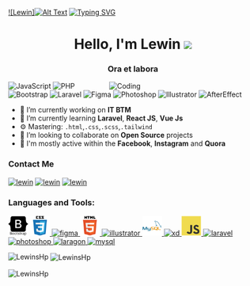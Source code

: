 [![Lewin]![Alt Text](https://cdnb.artstation.com/p/assets/images/images/007/817/079/large/ac-masoen-acmasoen-foresttown.jpg?1508711263)](https://winn.vercel.app/)
[![Typing SVG](https://readme-typing-svg.herokuapp.com?font=Fira+Code&size=26&pause=1000&center=true&vCenter=true&width=1000&lines=Everything+Not+Saved+Will+Be+Lost)](https://git.io/typing-svg)
<h1 align="center">Hello, I'm Lewin <img src="https://media.giphy.com/media/L12CyKeFwRwp4dphvt/giphy.gif" width="40"></h1>
<h3 align="center">Ora et labora</h3>
<img align="right" alt="Coding" width="300" src="https://media.giphy.com/media/12BYUePgtn7sis/giphy.gif">

![JavaScript](https://img.shields.io/badge/JavaScript-Beginner-yellow)
![PHP](https://img.shields.io/badge/PHP-Beginner-lightblue)
![Bootstrap](https://img.shields.io/badge/Bootstrap-Expert-purple)
![Laravel](https://img.shields.io/badge/Laravel-Beginner-red)
![Figma](https://img.shields.io/badge/Figma-Expert-brown)
![Photoshop](https://img.shields.io/badge/Photoshop-Expert-black)
![Illustrator](https://img.shields.io/badge/Illustrator-Expert-green)
![AfterEffect](https://img.shields.io/badge/AfterEffect-Expert-blue)

- 🔭 I’m currently working on **IT BTM** 
- 🌱 I’m currently learning **Laravel**, **React JS**, **Vue Js**
- ⚙️ Mastering: `.html`,`.css`,`.scss`,`.tailwind`
- 👯 I’m looking to collaborate on **Open Source** projects
- 💬 I'm mostly active within the **Facebook**, **Instagram** and **Quora**

<h3 align="left">Contact Me</h3>
<p align="left">
<a href=https://www.linkedin.com/in/lewinsan-hamonangan-panjaitan-ba1b0b175/" target="blank"><img align="center" src="https://raw.githubusercontent.com/rahuldkjain/github-profile-readme-generator/master/src/images/icons/Social/linked-in-alt.svg" alt="lewin" height="30" width="40" /></a>
<a href="https://www.instagram.com/lewinp_/" target="blank"><img align="center" src="https://raw.githubusercontent.com/rahuldkjain/github-profile-readme-generator/master/src/images/icons/Social/instagram.svg" alt="lewin" height="30" width="40" /></a>
<a href="https://www.youtube.com/channel/UC17jin70Pt3DCfN4E6gZzbQ" target="blank"><img align="center" src="https://raw.githubusercontent.com/rahuldkjain/github-profile-readme-generator/master/src/images/icons/Social/youtube.svg" alt="lewin" height="30" width="40" /></a>
</p>

<h3 align="left">Languages and Tools:</h3>
<p align="left"> <img src="https://raw.githubusercontent.com/devicons/devicon/master/icons/bootstrap/bootstrap-plain-wordmark.svg" alt="bootstrap" width="40" height="40"/> <a href="https://www.w3schools.com/css/" target="_blank" rel="noreferrer"> <img src="https://raw.githubusercontent.com/devicons/devicon/master/icons/css3/css3-original-wordmark.svg" alt="css3" width="40" height="40"/> </a> <a href="https://www.figma.com/" target="_blank" rel="noreferrer"> <img src="https://www.vectorlogo.zone/logos/figma/figma-icon.svg" alt="figma" width="40" height="40"/> </a> <a href="https://www.w3.org/html/" target="_blank" rel="noreferrer"> <img src="https://raw.githubusercontent.com/devicons/devicon/master/icons/html5/html5-original-wordmark.svg" alt="html5" width="40" height="40"/> </a> <a href="https://www.adobe.com/in/products/illustrator.html" target="_blank" rel="noreferrer"> <img src="https://www.vectorlogo.zone/logos/adobe_illustrator/adobe_illustrator-icon.svg" alt="illustrator" width="40" height="40"/> </a> <a href="https://www.mysql.com/" target="_blank" rel="noreferrer"> <img src="https://raw.githubusercontent.com/devicons/devicon/master/icons/mysql/mysql-original-wordmark.svg" alt="mysql" width="40" height="40"/> </a> <a href="https://www.adobe.com/products/xd.html" target="_blank" rel="noreferrer"> <img src="https://cdn.worldvectorlogo.com/logos/adobe-xd.svg" alt="xd" width="40" height="40"/> <a href="https://developer.mozilla.org/en-US/docs/Web/JavaScript" target="_blank" rel="noreferrer"> <img src="https://raw.githubusercontent.com/devicons/devicon/master/icons/javascript/javascript-original.svg" alt="javascript" width="40" height="40"/> </a> <a href="https://laravel.com/" target="_blank" rel="noreferrer"> <img src="https://www.vectorlogo.zone/logos/laravel/laravel-icon.svg" alt="laravel" width="40" height="40"/> </a> <a href="https://www.adobe.com/id_en/products/photoshop.html" target="_blank" rel="noreferrer"> <img src="https://cdn.worldvectorlogo.com/logos/photoshop-cc-4.svg" alt="photoshop" width="40" height="40"/> </a> <a href="https://laragon.org/" target="_blank" rel="noreferrer"> <img src="https://cdn.worldvectorlogo.com/logos/laragon.svg" alt="laragon" width="40" height="40"/> </a>
<a href="https://www.jetbrains.com/phpstorm/" target="_blank" rel="noreferrer"> <img src="https://cdn.worldvectorlogo.com/logos/phpstorm-1.svg" alt="mysql" width="40" height="40"/> </a> 
</p>

<p><img align="left" src="https://github-readme-stats.vercel.app/api/top-langs?username=LewinsHp&show_icons=true&locale=en&layout=compact&theme=tokyonight" alt="LewinsHp" /></p>

<p>&nbsp;<img align="center" src="https://github-readme-stats.vercel.app/api?username=LewinsHp&show_icons=true&locale=en&theme=tokyonight" alt="LewinsHp" /></p>

<p><img align="center" src="https://github-readme-streak-stats.herokuapp.com/?user=LewinsHp&&theme=tokyonight" alt="LewinsHp" /></p>
